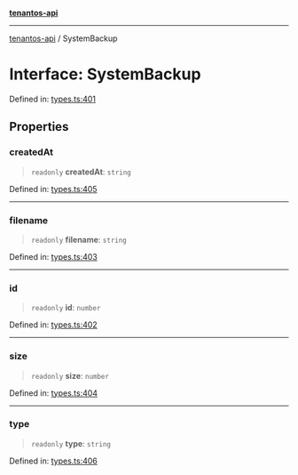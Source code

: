 [**tenantos-api**](../README.md)

***

[tenantos-api](../globals.md) / SystemBackup

# Interface: SystemBackup

Defined in: [types.ts:401](https://github.com/shadmanZero/tenantos-api/blob/1c7b7035084787c8e7500a348d67d47efa9ca53a/src/types.ts#L401)

## Properties

### createdAt

> `readonly` **createdAt**: `string`

Defined in: [types.ts:405](https://github.com/shadmanZero/tenantos-api/blob/1c7b7035084787c8e7500a348d67d47efa9ca53a/src/types.ts#L405)

***

### filename

> `readonly` **filename**: `string`

Defined in: [types.ts:403](https://github.com/shadmanZero/tenantos-api/blob/1c7b7035084787c8e7500a348d67d47efa9ca53a/src/types.ts#L403)

***

### id

> `readonly` **id**: `number`

Defined in: [types.ts:402](https://github.com/shadmanZero/tenantos-api/blob/1c7b7035084787c8e7500a348d67d47efa9ca53a/src/types.ts#L402)

***

### size

> `readonly` **size**: `number`

Defined in: [types.ts:404](https://github.com/shadmanZero/tenantos-api/blob/1c7b7035084787c8e7500a348d67d47efa9ca53a/src/types.ts#L404)

***

### type

> `readonly` **type**: `string`

Defined in: [types.ts:406](https://github.com/shadmanZero/tenantos-api/blob/1c7b7035084787c8e7500a348d67d47efa9ca53a/src/types.ts#L406)
